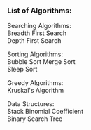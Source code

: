 ### List of Algorithms:

Searching Algorithms:   
Breadth First Search  
Depth First Search  

Sorting Algorithms:   
Bubble Sort 
Merge Sort  
Sleep Sort  

Greedy Algorithms:  
Kruskal's Algorithm 

Data Structures:  
Stack 
Binomial Coefficient  
Binary Search Tree  
